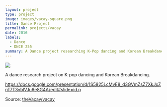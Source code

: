```yaml
---
layout: project
type: project
image: images/vacay-square.png
title: Dance Project
permalink: projects/vacay
date: 2016
labels:
  - Dance
  - DNCE 255
summary: A Dance project researching K-Pop dancing and Korean Breakdancing.
---
```


<img class="ui medium right floated rounded image" src="../images/vacay-home-page.png">

A dance research project on K-pop dancing and Korean Breakdancing. 

https://docs.google.com/presentation/d/1S5825LcMvE8_d3GVmZsZ7XkJxZnT7T3vblVJu6e8G4A/edit#slide=id.p
 
Source: <a href="https://github.com/theVacay/vacay"><i class="large github icon"></i>theVacay/vacay</a>
